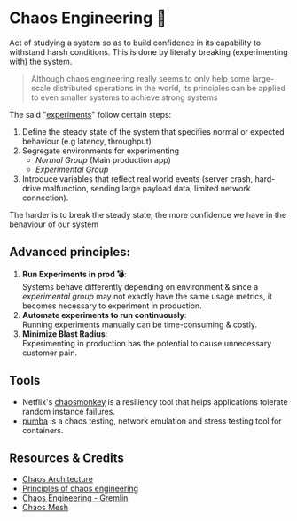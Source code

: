 # Chaos Engineering 🐒️
<!-- 07 Mar, 2021 -->

Act of studying a system so as to build confidence in its capability to withstand harsh conditions. This is done by literally breaking (experimenting with) the system.

> Although chaos engineering really seems to only help some large-scale distributed operations in the world, its principles can be applied to even smaller systems to achieve strong systems

The said "[experiments](https://www.gremlin.com/community/tutorials/your-first-chaos-experiment/)" follow certain steps:

1. Define the steady state of the system that specifies normal or expected behaviour (e.g latency, throughput)
2. Segregate environments for experimenting
   - _Normal Group_ (Main production app)
   - _Experimental Group_ 
3. Introduce variables that reflect real world events (server crash, hard-drive malfunction, sending large payload data, limited network connection).

The harder is to break the steady state, the more confidence we have in the behaviour of our system

## Advanced principles:

1. **Run Experiments in prod 💣️**:<br>
   Systems behave differently depending on environment & since a _experimental group_ may not exactly have the same usage metrics, it becomes necessary to experiment in production. 
2. **Automate experiments to run continuously**:<br>
   Running experiments manually can be time-consuming & costly.
3. **Minimize Blast Radius**:<br>
   Experimenting in production has the potential to cause unnecessary customer pain. 


## Tools

- Netflix's [chaosmonkey](https://github.com/Netflix/chaosmonkey) is a resiliency tool that helps applications tolerate random instance failures.
- [pumba](https://github.com/alexei-led/pumba) is a chaos testing, network emulation and stress testing tool for containers.

## Resources & Credits

- [Chaos Architecture](https://www.infoq.com/presentations/chaos-architecture-mindset/)
- [Principles of chaos engineering](https://principlesofchaos.org/)
- [Chaos Engineering - Gremlin](https://www.gremlin.com/chaos-engineering/)
- [Chaos Mesh](https://chaos-mesh.org/)
